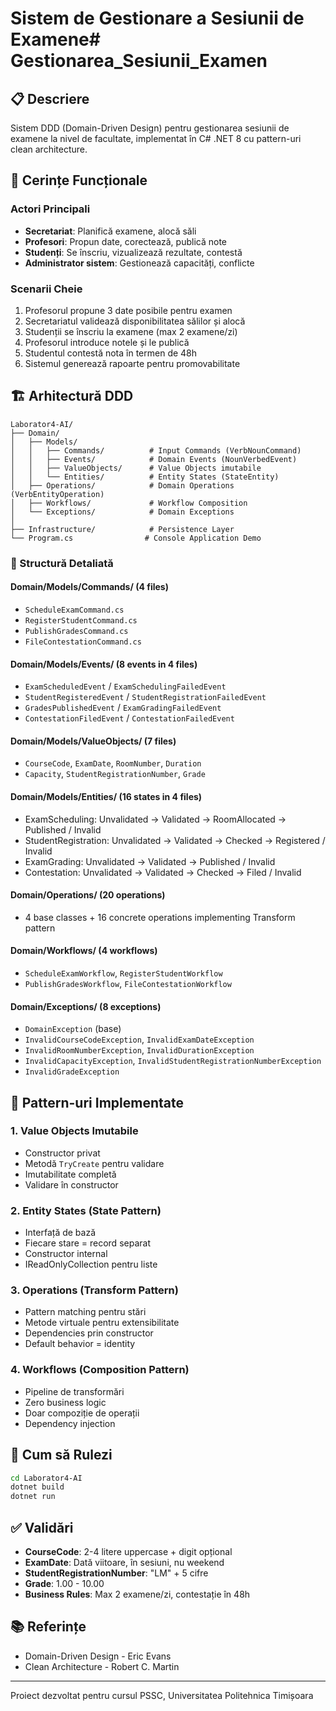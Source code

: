 # Sistem de Gestionare a Sesiunii de Examene# Gestionarea_Sesiunii_Examen


## 📋 Descriere

Sistem DDD (Domain-Driven Design) pentru gestionarea sesiunii de examene la nivel de facultate, implementat în C# .NET 8 cu pattern-uri clean architecture.

## 🎯 Cerințe Funcționale

### Actori Principali
- **Secretariat**: Planifică examene, alocă săli
- **Profesori**: Propun date, corectează, publică note
- **Studenți**: Se înscriu, vizualizează rezultate, contestă
- **Administrator sistem**: Gestionează capacități, conflicte

### Scenarii Cheie
1. Profesorul propune 3 date posibile pentru examen
2. Secretariatul validează disponibilitatea sălilor și alocă
3. Studenții se înscriu la examene (max 2 examene/zi)
4. Profesorul introduce notele și le publică
5. Studentul contestă nota în termen de 48h
6. Sistemul generează rapoarte pentru promovabilitate

## 🏗️ Arhitectură DDD

```
Laborator4-AI/
├── Domain/
│   ├── Models/
│   │   ├── Commands/          # Input Commands (VerbNounCommand)
│   │   ├── Events/            # Domain Events (NounVerbedEvent)
│   │   ├── ValueObjects/      # Value Objects imutabile
│   │   └── Entities/          # Entity States (StateEntity)
│   ├── Operations/            # Domain Operations (VerbEntityOperation)
│   ├── Workflows/             # Workflow Composition
│   └── Exceptions/            # Domain Exceptions
│
├── Infrastructure/            # Persistence Layer
└── Program.cs                # Console Application Demo
```

### 📁 Structură Detaliată

#### Domain/Models/Commands/ (4 files)
- `ScheduleExamCommand.cs`
- `RegisterStudentCommand.cs`
- `PublishGradesCommand.cs`
- `FileContestationCommand.cs`

#### Domain/Models/Events/ (8 events in 4 files)
- `ExamScheduledEvent` / `ExamSchedulingFailedEvent`
- `StudentRegisteredEvent` / `StudentRegistrationFailedEvent`
- `GradesPublishedEvent` / `ExamGradingFailedEvent`
- `ContestationFiledEvent` / `ContestationFailedEvent`

#### Domain/Models/ValueObjects/ (7 files)
- `CourseCode`, `ExamDate`, `RoomNumber`, `Duration`
- `Capacity`, `StudentRegistrationNumber`, `Grade`

#### Domain/Models/Entities/ (16 states in 4 files)
- ExamScheduling: Unvalidated → Validated → RoomAllocated → Published / Invalid
- StudentRegistration: Unvalidated → Validated → Checked → Registered / Invalid
- ExamGrading: Unvalidated → Validated → Published / Invalid
- Contestation: Unvalidated → Validated → Checked → Filed / Invalid

#### Domain/Operations/ (20 operations)
- 4 base classes + 16 concrete operations implementing Transform pattern

#### Domain/Workflows/ (4 workflows)
- `ScheduleExamWorkflow`, `RegisterStudentWorkflow`
- `PublishGradesWorkflow`, `FileContestationWorkflow`

#### Domain/Exceptions/ (8 exceptions)
- `DomainException` (base)
- `InvalidCourseCodeException`, `InvalidExamDateException`
- `InvalidRoomNumberException`, `InvalidDurationException`
- `InvalidCapacityException`, `InvalidStudentRegistrationNumberException`
- `InvalidGradeException`


## 🔑 Pattern-uri Implementate

### 1. Value Objects Imutabile
- Constructor privat
- Metodă `TryCreate` pentru validare
- Imutabilitate completă
- Validare în constructor

### 2. Entity States (State Pattern)
- Interfață de bază
- Fiecare stare = record separat
- Constructor internal
- IReadOnlyCollection pentru liste

### 3. Operations (Transform Pattern)
- Pattern matching pentru stări
- Metode virtuale pentru extensibilitate
- Dependencies prin constructor
- Default behavior = identity

### 4. Workflows (Composition Pattern)
- Pipeline de transformări
- Zero business logic
- Doar compoziție de operații
- Dependency injection

## 🚀 Cum să Rulezi

```bash
cd Laborator4-AI
dotnet build
dotnet run
```

## ✅ Validări

- **CourseCode**: 2-4 litere uppercase + digit opțional
- **ExamDate**: Dată viitoare, în sesiuni, nu weekend
- **StudentRegistrationNumber**: "LM" + 5 cifre
- **Grade**: 1.00 - 10.00
- **Business Rules**: Max 2 examene/zi, contestație în 48h

## 📚 Referințe

- Domain-Driven Design - Eric Evans
- Clean Architecture - Robert C. Martin

---

Proiect dezvoltat pentru cursul PSSC, Universitatea Politehnica Timișoara
